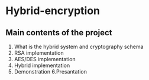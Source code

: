 # Hybrid-encryption
## Main contents of the project

1. What is the hybrid system and cryptography schema
2. RSA implementation 
3. AES/DES implementation 
4. Hybrid implementation 
5. Demonstration
6.Presantation
